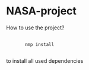 # NASA-project
How to use the project?
<pre>
    <code>
       nmp install 
    </code>
</pre>
to install all used dependencies
